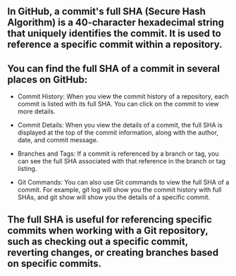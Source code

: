 ## In GitHub, a commit's full SHA (Secure Hash Algorithm) is a 40-character hexadecimal string that uniquely identifies the commit. It is used to reference a specific commit within a repository.

## You can find the full SHA of a commit in several places on GitHub:

- Commit History: When you view the commit history of a repository, each commit is listed with its full SHA. You can click on the commit to view more details.

- Commit Details: When you view the details of a commit, the full SHA is displayed at the top of the commit information, along with the author, date, and commit message.

- Branches and Tags: If a commit is referenced by a branch or tag, you can see the full SHA associated with that reference in the branch or tag listing.

- Git Commands: You can also use Git commands to view the full SHA of a commit. For example, git log will show you the commit history with full SHAs, and git show <commit-SHA> will show you the details of a specific commit.

## The full SHA is useful for referencing specific commits when working with a Git repository, such as checking out a specific commit, reverting changes, or creating branches based on specific commits.